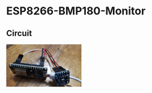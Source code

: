 # ESP8266-BMP180-Monitor

## Circuit
<img src="img/ESP8266%20BMP180.png" alt="Circuito" width="200"/>
